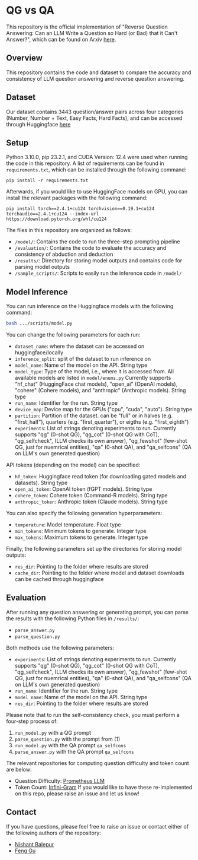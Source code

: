 # QG vs QA

This repository is the official implementation of "Reverse Question Answering: Can an LLM Write a Question so Hard (or Bad) that it Can't Answer?", which can be found on Arxiv [here](https://arxiv.org/abs/2410.15512).

## Overview

This repository contains the code and dataset to compare the accuracy and consistency of LLM question answering and reverse question answering.

## Dataset

Our dataset contains 3443 question/answer pairs across four categories (Number, Number + Text, Easy Facts, Hard Facts), and can be accessed through Huggingface [here](https://huggingface.co/datasets/nbalepur/QG-vs-QA) 

## Setup

Python 3.10.0, pip 23.2.1, and CUDA Version: 12.4 were used when running the code in this repository. A list of requirements can be found in `requirements.txt`, which can be installed through the following command:

```
pip install -r requirements.txt 
```

Afterwards, if you would like to use HuggingFace models on GPU, you can install the relevant packages with the following command:

```
pip install torch==2.4.1+cu124 torchvision==0.19.1+cu124 torchaudio==2.4.1+cu124 --index-url https://download.pytorch.org/whl/cu124
```

The files in this repository are organized as follows:
* `/model/`: Contains the code to run the three-step prompting pipeline
* `/evaluation/`: Contains the code to evaluate the accuracy and consistency of abduction and deduction
* `/results/`: Directory for storing model outputs and contains code for parsing model outputs
* `/sample_scripts/`: Scripts to easily run the inference code in `/model/`

## Model Inference

You can run inference on the Huggingface models with the following command: 
```bash
bash .../scripts/model.py
```
You can change the following parameters for each run:
* `dataset_name`: where the dataset can be accessed on huggingface/locally
* `inference_split`: split of the dataset to run inference on
* `model_name`: Name of the model on the API. String type
* `model_type`: Type of the model, i.e., where it is accessed from. All available models are listed in `model/enums.py` Currently supports "hf_chat" (HuggingFace chat models), "open_ai" (OpenAI models), "cohere" (Cohere models), and "anthropic" (Anthropic models). String type
* `run_name`: Identifier for the run. String type
*  `device_map`: Device map for the GPUs ("cpu", "cuda", "auto"). String type
*  `partition`: Partition of the dataset. can be "full" or in halves (e.g. "first_half"), quarters (e.g. "first_quarter"), or eigths (e.g. "first_eighth")
*  `experiments`: List of strings denoting experiments to run. Currently supports "qg" (0-shot QG), "qg_cot" (0-shot QG with CoT), "qg_selfcheck", (LLM checks its own answer), "qg_fewshot" (few-shot QG, just for nuemrical entities),  "qa" (0-shot QA), and "qa_selfcons" (QA on LLM's own generated question)

API tokens (depending on the model) can be specified:
* `hf_token`: Huggingface read token (for downloading gated models and datasets). String type
* `open_ai_token`: OpenAI token (fGPT models). String type
* `cohere_token`: Cohere token (Command-R models). String type
* `anthropic_token`: Anthropic token (Claude models). String type

You can also specify the following generation hyperparameters:
* `temperature`: Model temperature. Float type
* `min_tokens`: Minimum tokens to generate. Integer type
* `max_tokens`: Maximum tokens to generate. Integer type

Finally, the following parameters set up the directories for storing model outputs:
* `res_dir`: Pointing to the folder where results are stored
* `cache_dir`: Pointing to the folder where model and dataset downloads can be cached through huggingface

## Evaluation

After running any question answering or generating prompt, you can parse the results with the following Python files in `/results/`:
* `parse_answer.py`
* `parse_question.py`

Both methods use the following parameters:
*  `experiments`: List of strings denoting experiments to run. Currently supports "qg" (0-shot QG), "qg_cot" (0-shot QG with CoT), "qg_selfcheck", (LLM checks its own answer), "qg_fewshot" (few-shot QG, just for nuemrical entities),  "qa" (0-shot QA), and "qa_selfcons" (QA on LLM's own generated question)
* `run_name`: Identifier for the run. String type
* `model_name`: Name of the model on the API. String type
* `res_dir`: Pointing to the folder where results are stored

Please note that to run the self-consistency check, you must perform a four-step process of:
1. `run_model.py` with a QG prompt
2. `parse_question.py` with the prompt from (1)
3. `run_model.py` with the QA prompt `qa_selfcons`
4. `parse_answer.py` with the QA prompt `qa_selfcons`

The relevant repositories for computing question difficulty and token count are below:
* Question Difficulty: [Prometheus LLM](https://github.com/prometheus-eval/prometheus-eval)
* Token Count: [Infini-Gram](https://huggingface.co/spaces/liujch1998/infini-gram)
If you would like to have these re-implemented on this repo, please raise an issue and let us know!

## Contact

If you have questions, please feel free to raise an issue or contact either of the following authors of the repository:
- [Nishant Balepur](mailto:nbalepur@umd.edu)
- [Feng Gu](mailto:fgu1@umd.edu)


